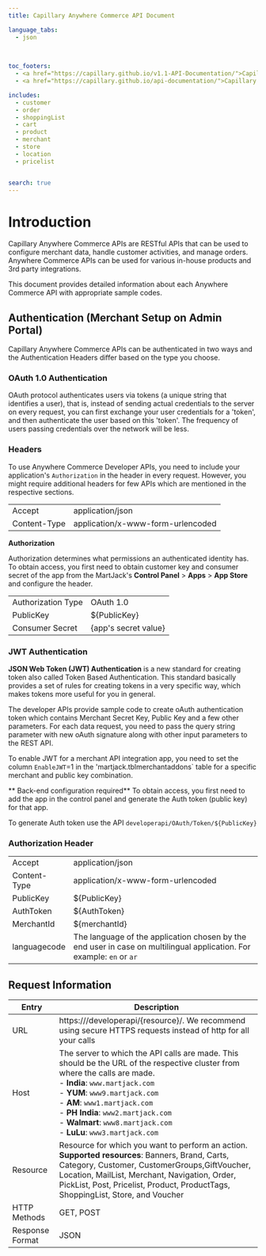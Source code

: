 ```yaml
---
title: Capillary Anywhere Commerce API Document

language_tabs:
  - json
  
  

toc_footers:
  - <a href="https://capillary.github.io/v1.1-API-Documentation/">Capillary CRM API Documentation v1.1</a>
  - <a href="https://capillary.github.io/api-documentation/">Capillary CRM API Documentation v2.0</a>

includes:
  - customer
  - order
  - shoppingList
  - cart
  - product
  - merchant
  - store
  - location
  - pricelist


search: true
---
```


# Introduction

Capillary Anywhere Commerce APIs are RESTful APIs that can be used to configure merchant data, handle customer activities, and manage orders. Anywhere Commerce APIs can be used for various in-house products and 3rd party integrations.

This document provides detailed information about each Anywhere Commerce API with appropriate sample codes.


## Authentication (Merchant Setup on Admin Portal)
Capillary Anywhere Commerce APIs can be authenticated in two ways and the Authentication Headers differ based on the type you choose. 


### OAuth 1.0 Authentication
OAuth protocol authenticates users via tokens (a unique string that identifies a user), that is, instead of sending actual credentials to the server on every request, you can first exchange your user credentials for a 'token', and then authenticate the user based on this 'token'. The frequency of users passing credentials over the network will be less.


### Headers

To use Anywhere Commerce Developer APIs, you need to include your application's `Authorization` in the header in every request. However, you might require additional headers for few APIs which are mentioned in the respective sections.

|  | |
---|---|
Accept | application/json |
Content-Type | application/x-www-form-urlencoded |

**Authorization**

Authorization determines what permissions an authenticated identity has. To obtain access, you first need to obtain customer key and consumer secret of the app from the MartJack's **Control Panel** > **Apps** > **App Store** and configure the header. 

|  | |
---|---|
Authorization Type | OAuth 1.0 |
PublicKey | ${PublicKey} |
Consumer Secret | {app's secret value} |

### JWT Authentication
**JSON Web Token (JWT) Authentication** is a new standard for creating token also called Token Based Authentication. This standard basically provides a set of rules for creating tokens in a very specific way, which makes tokens more useful for you in general.

The developer APIs provide sample code to create oAuth authentication token which contains Merchant Secret Key, Public Key and a few other parameters. For each data request, you need to pass the query string parameter with new oAuth signature along with other input parameters to the REST API.

To enable JWT for a merchant API integration app, you need to set the column `EnableJWT`=1 in the 'martjack.tblmerchantaddons` table for a specific merchant and public key combination.

** Back-end configuration required**
To obtain access, you first need to add the app in the control panel and generate the Auth token (public key) for that app.

To generate Auth token use the API
`developerapi/OAuth/Token/${PublicKey}`



### Authorization Header
|  | |
---|---|
Accept | application/json |
Content-Type | application/x-www-form-urlencoded |
PublicKey | ${PublicKey} |
AuthToken | ${AuthToken} |
MerchantId | ${merchantId} |
languagecode | The language of the application chosen by the end user in case on multilingual application. For example: `en` or `ar`



## Request Information

Entry | Description
----- | -----------
URL | https://<host>/developerapi/{resource}/. We recommend using secure HTTPS requests instead of http for all your calls
Host | The server to which the API calls are made. This should be the URL of the respective cluster from where the calls are made. <br> - **India**: `www.martjack.com` <br> - **YUM**: `www9.martjack.com` <br> - **AM**: `www1.martjack.com` <br> - **PH India**: `www2.martjack.com`  <br> - **Walmart**: `www8.martjack.com` <br> - **LuLu**: `www3.martjack.com`
Resource | Resource for which you want to perform an action. **Supported resources**: Banners, Brand, Carts, Category, Customer, CustomerGroups,GiftVoucher, Location, MailList, Merchant, Navigation, Order, PickList, Post, Pricelist, Product, ProductTags, ShoppingList, Store, and Voucher
HTTP Methods | GET, POST
Response Format | JSON






